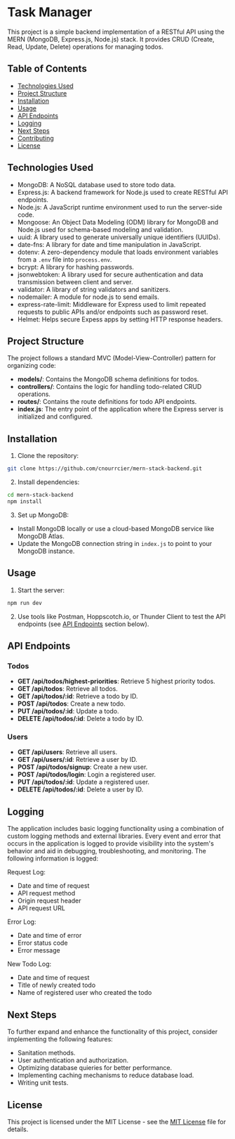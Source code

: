 # Task Manager

This project is a simple backend implementation of a RESTful API using the MERN (MongoDB, Express.js, Node.js) stack. It provides CRUD (Create, Read, Update, Delete) operations for managing todos.

## Table of Contents

- [Technologies Used](#technologies-used)
- [Project Structure](#project-structure)
- [Installation](#installation)
- [Usage](#usage)
- [API Endpoints](#api-endpoints)
- [Logging](#logging)
- [Next Steps](#next-steps)
- [Contributing](#contributing)
- [License](#license)

## Technologies Used

- MongoDB: A NoSQL database used to store todo data.
- Express.js: A backend framework for Node.js used to create RESTful API endpoints.
- Node.js: A JavaScript runtime environment used to run the server-side code.
- Mongoose: An Object Data Modeling (ODM) library for MongoDB and Node.js used for schema-based modeling and validation.
- uuid: A library used to generate universally unique identifiers (UUIDs).
- date-fns: A library for date and time manipulation in JavaScript.
- dotenv: A zero-dependency module that loads environment variables from a `.env` file into `process.env`.
- bcrypt: A library for hashing passwords. 
- jsonwebtoken: A library used for secure authentication and data transmission between client and server.
- validator: A library of string validators and sanitizers.
- nodemailer: A module for node.js to send emails.
- express-rate-limit: Middleware for Express used to limit repeated requests to public APIs and/or endpoints such as password reset.
- Helmet: Helps secure Expess apps by setting HTTP response headers.

## Project Structure

The project follows a standard MVC (Model-View-Controller) pattern for organizing code:

- **models/**: Contains the MongoDB schema definitions for todos.
- **controllers/**: Contains the logic for handling todo-related CRUD operations.
- **routes/**: Contains the route definitions for todo API endpoints.
- **index.js**: The entry point of the application where the Express server is initialized and configured.

## Installation

1. Clone the repository:

```bash
git clone https://github.com/cnourrcier/mern-stack-backend.git
```

2. Install dependencies:

```bash
cd mern-stack-backend
npm install
```

3. Set up MongoDB:
- Install MongoDB locally or use a cloud-based MongoDB service like MongoDB Atlas.
- Update the MongoDB connection string in `index.js` to point to your MongoDB instance.

## Usage

1. Start the server:

```bash
npm run dev
```

2. Use tools like Postman, Hoppscotch.io, or Thunder Client to test the API endpoints (see [API Endpoints](#api-endpoints) section below).

## API Endpoints

### Todos
- **GET /api/todos/highest-priorities**: Retrieve 5 highest priority todos.
- **GET /api/todos**: Retrieve all todos.
- **GET /api/todos/:id**: Retrieve a todo by ID.
- **POST /api/todos**: Create a new todo.
- **PUT /api/todos/:id**: Update a todo.
- **DELETE /api/todos/:id**: Delete a todo by ID.

### Users
- **GET /api/users**: Retrieve all users.
- **GET /api/users/:id**: Retrieve a user by ID.
- **POST /api/todos/signup**: Create a new user.
- **POST /api/todos/login**: Login a registered user.
- **PUT /api/todos/:id**: Update a registered user.
- **DELETE /api/todos/:id**: Delete a user by ID.

## Logging

The application includes basic logging functionality using a combination of custom logging methods and external libraries. Every event and error that occurs in the application is logged to provide visibility into the system's behavior and aid in debugging, troubleshooting, and monitoring. The following information is logged: 

Request Log:
- Date and time of request
- API request method
- Origin request header
- API request URL

Error Log: 
- Date and time of error
- Error status code
- Error message

New Todo Log:
- Date and time of request
- Title of newly created todo
- Name of registered user who created the todo
 
## Next Steps

To further expand and enhance the functionality of this project, consider implementing the following features:

- Sanitation methods.
- User authentication and authorization.
- Optimizing database quieries for better performance.
- Implementing caching mechanisms to reduce database load.
- Writing unit tests.

## License

This project is licensed under the MIT License - see the [MIT License](LICENSE) file for details. 


